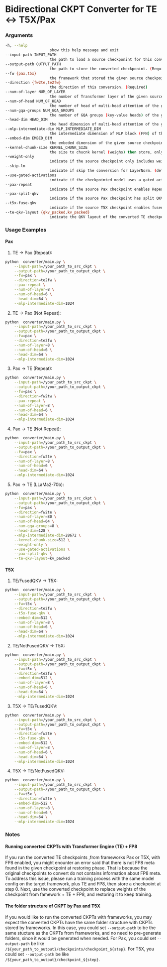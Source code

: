 # Bidirectional CKPT Converter for TE <-> T5X/Pax

### Arguments
```bash
-h, --help
                    show this help message and exit
--input-path INPUT_PATH
                    the path to load a source checkponint for this conversion. (Required)
--output-path OUTPUT_PATH
                    the path to store the converted checkponint. (Required)
--fw {pax,t5x}
                    the framework that stored the given source checkpoint. (Required)
--direction {fw2te,te2fw}
                    the direction of this conversion. (Required)
--num-of-layer NUM_OF_LAYER
                    the number of Transformer layer of the given source checkpoint. (Required)
--num-of-head NUM_OF_HEAD
                    the number of head of multi-head attention of the given source checkpoint. (Required)
--num-gqa-groups NUM_GQA_GROUPS
                    the number of GQA groups (key-value heads) of the given source checkpoint. Required for --te-qkv-layout=kv_packed.
--head-dim HEAD_DIM
                    the head dimension of multi-head attention of the given source checkpoint. (Required)
--mlp-intermediate-dim MLP_INTERMEDIATE_DIM
                    the intermediate dimension of MLP block (FFN) of the given source checkpoint. (Required)
--embed-dim EMBED_DIM
                    the embeded dimension of the given source checkpoint, must give if --fw=t5x. (default: None)
--kernel-chunk-size KERNEL_CHUNK_SIZE
                    the size to chucnk kernel (weighs) then store, only support with --fw=pax. Setting None means no chunking. (default: None)
--weight-only
                    indicate if the source checkpoint only includes weights. (default: False)
--skip-ln
                    indicate if skip the conversion for LayerNorm. (default: False)
--use-gated-activations
                    indicate if the checkpointed model uses a gated activation function. (default: False)
--pax-repeat
                    indicate if the source Pax checkpoint enables Repeat. (default: False)
--pax-split-qkv
                    indicate if the source Pax checkpoint has split QKV parameters. Required for --te-qkv-layout=kv_packed. (default: False)
--t5x-fuse-qkv
                    indicate if the source T5X checkpoint enables fused_qkv_params of TE. (default: False)
--te-qkv-layout {qkv_packed,kv_packed}
                    indicate the QKV layout of the converted TE checkpoint. Only supported with --pax-split-qkv and requires --num-gqa-heads <N> to be set. (default: 'qkv_packed')
```

### Usage Examples
#### Pax

1. TE -> Pax (Repeat):
```bash
python  converter/main.py \
    --input-path=/your_path_to_src_ckpt \
    --output-path=/your_path_to_output_ckpt \
    --fw=pax \
    --direction=te2fw \
    --pax-repeat \
    --num-of-layer=8 \
    --num-of-head=6 \
    --head-dim=64 \
    --mlp-intermediate-dim=1024
```

2. TE -> Pax (Not Repeat):
```bash
python  converter/main.py \
    --input-path=/your_path_to_src_ckpt \
    --output-path=/your_path_to_output_ckpt \
    --fw=pax \
    --direction=te2fw \
    --num-of-layer=8 \
    --num-of-head=6 \
    --head-dim=64 \
    --mlp-intermediate-dim=1024
```

3. Pax -> TE (Repeat):
```bash
python  converter/main.py \
    --input-path=/your_path_to_src_ckpt \
    --output-path=/your_path_to_output_ckpt \
    --fw=pax \
    --direction=fw2tw \
    --pax-repeat \
    --num-of-layer=8 \
    --num-of-head=6 \
    --head-dim=64 \
    --mlp-intermediate-dim=1024
```

4. Pax -> TE (Not Repeat):
```bash
python  converter/main.py \
    --input-path=/your_path_to_src_ckpt \
    --output-path=/your_path_to_output_ckpt \
    --fw=pax \
    --direction=fw2te \
    --num-of-layer=8 \
    --num-of-head=6 \
    --head-dim=64 \
    --mlp-intermediate-dim=1024
```

5. Pax -> TE (LLaMa2-70b):
```bash
python  converter/main.py \
    --input-path=/your_path_to_src_ckpt \
    --output-path=/your_path_to_output_ckpt \
    --fw=pax \
    --direction=fw2te \
    --num-of-layer=80 \
    --num-of-head=64 \
    --num-gqa-groups=8 \
    --head-dim=128 \
    --mlp-intermediate-dim=28672 \
    --kernel-chunk-size=512 \
    --weight-only \
    --use-gated-activations \
    --pax-split-qkv \
    --te-qkv-layout=kv_packed
```

#### T5X
1. TE/FusedQKV -> T5X:
```bash
python  converter/main.py \
    --input-path=/your_path_to_src_ckpt \
    --output-path=/your_path_to_output_ckpt \
    --fw=t5x \
    --direction=te2fw \
    --t5x-fuse-qkv \
    --embed-dim=512 \
    --num-of-layer=8 \
    --num-of-head=6 \
    --head-dim=64 \
    --mlp-intermediate-dim=1024
```

2. TE/NotFusedQKV -> T5X:
```bash
python  converter/main.py \
    --input-path=/your_path_to_src_ckpt \
    --output-path=/your_path_to_output_ckpt \
    --fw=t5x \
    --direction=te2fw \
    --embed-dim=512 \
    --num-of-layer=8 \
    --num-of-head=6 \
    --head-dim=64 \
    --mlp-intermediate-dim=1024
```

3. T5X -> TE/FusedQKV:
```bash
python  converter/main.py \
    --input-path=/your_path_to_src_ckpt \
    --output-path=/your_path_to_output_ckpt \
    --fw=t5x \
    --direction=fw2te \
    --t5x-fuse-qkv \
    --embed-dim=512 \
    --num-of-layer=8 \
    --num-of-head=6 \
    --head-dim=64 \
    --mlp-intermediate-dim=1024
```

4. T5X -> TE/NotFusedQKV:
```bash
python  converter/main.py \
    --input-path=/your_path_to_src_ckpt \
    --output-path=/your_path_to_output_ckpt \
    --fw=t5x \
    --direction=fw2te \
    --embed-dim=512 \
    --num-of-layer=8 \
    --num-of-head=6 \
    --head-dim=64 \
    --mlp-intermediate-dim=1024
```

### Notes
#### Running converted CKPTs with Transformer Engine (TE) + FP8
If you run the converted TE checkpoints ,from frameworks Pax or T5X, with FP8 enabled, you might enounter
an error said that there is not FP8 meta found in the given checkpoint at restoring phase. That is because the
original checkpoints to convert do not contains information about FP8 meta. To address this issue, please run
a training process with the same model config on the target framework, plus TE and FP8, then store a checkpoint
at step 0. Next, use the converted checkpoint to replace weights of the checkpoint from famework + TE + FP8, and
restoring it to keep training.

#### The folder structure of CKPT by Pax and T5X
If you would like to run the converted CKPTs with frameworks, you may expect the converted CKPTs have the same folder
structure with CKPTs stored by frameworks. In this case, you could set `--output-path` to be the same stucture as the
CKPTs from frameworks, and no need to pre-generate folders, since it would be generated when needed.
For Pax, you could set `--output-path` be like ` /${your_path_to_output}/checkpoints/checkpoint_${step}`.
For T5X, you could set `--output-path` be like `/${your_path_to_output}/checkpoint_${step}`.
